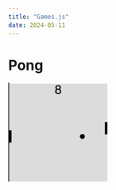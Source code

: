 ```yaml
---
title: "Games.js"
date: 2024-05-11
---
```


# Pong

<img src="/Images/Pong.png" alt="Image of pong" width="200px">